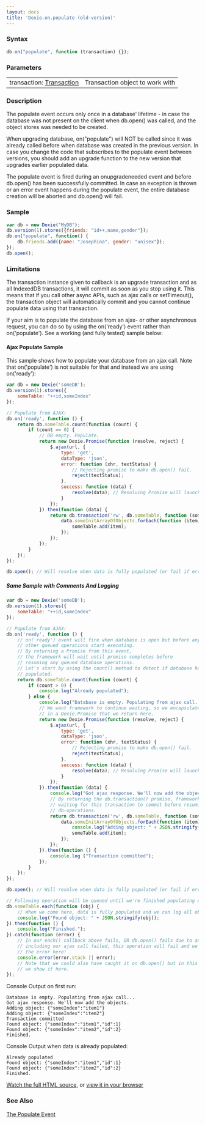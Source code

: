 ```yaml
---
layout: docs
title: 'Dexie.on.populate-(old-version)'
---
```


### Syntax

```javascript
db.on("populate", function (transaction) {});
```

### Parameters

<table>
<tr><td>transaction: <a href="/docs/Transaction/Transaction">Transaction</a></td><td>Transaction object to work with</td></tr>
</table>

### Description

The populate event occurs only once in a database' lifetime - in case the database was not present on the client when db.open() was called, and the object stores was needed to be created.

When upgrading database, on("populate") will NOT be called since it was already called before when database was created in the previous version. In case you change the code that subscribes to the populate event between versions, you should add an upgrade function to the new version that upgrades earlier populated data.

The populate event is fired during an onupgradeneeded event and before db.open() has been successfully committed. In case an exception is thrown or an error event happens during the populate event, the entire database creation will be aborted and db.open() will fail.

### Sample

```javascript
var db = new Dexie("MyDB");
db.version(1).stores({friends: "id++,name,gender"});
db.on("populate", function() {
    db.friends.add({name: "Josephina", gender: "unisex"});
});
db.open();
```

### Limitations

The transaction instance given to callback is an upgrade transaction and as all IndexedDB transactions, it will commit as soon as you stop using it. This means that if you call other async APIs, such as ajax calls or setTimeout(), the transaction object will automatically commit and you cannot continue populate data using that transaction.

If your aim is to populate the database from an ajax- or other asynchronous request, you can do so by using the on('ready') event rather than on('populate'). See a working (and fully tested) sample below:

#### Ajax Populate Sample

This sample shows how to populate your database from an ajax call. Note that on('populate') is not suitable for that and instead we are using on('ready'):

```javascript
var db = new Dexie('someDB');
db.version(1).stores({
    someTable: "++id,someIndex"
});

// Populate from AJAX:
db.on('ready', function () {
    return db.someTable.count(function (count) {
        if (count == 0) {
            // DB empty. Populate.
            return new Dexie.Promise(function (resolve, reject) {
                $.ajax(url, {
                    type: 'get',
                    dataType: 'json',
                    error: function (xhr, textStatus) {
                        // Rejecting promise to make db.open() fail.
                        reject(textStatus);
                    },
                    success: function (data) {
                        resolve(data); // Resolving Promise will launch then() below.
                    }
                });
            }).then(function (data) {
                return db.transaction('rw', db.someTable, function (someTable) {
                    data.someInitArrayOfObjects.forEach(function (item) {
                        someTable.add(item);
                    });
                });
            });
        }
    });
});

db.open(); // Will resolve when data is fully populated (or fail if error)
```

##### Same Sample with Comments And Logging

```javascript
var db = new Dexie('someDB');
db.version(1).stores({
    someTable: "++id,someIndex"
});

// Populate from AJAX:
db.on('ready', function () {
    // on('ready') event will fire when database is open but before any
    // other queued operations start executing.
    // By returning a Promise from this event,
    // the framework will wait until promise completes before
    // resuming any queued database operations.
    // Let's start by using the count() method to detect if database has already been
    // populated.
    return db.someTable.count(function (count) {
        if (count > 0) {
            console.log("Already populated");
        } else {
            console.log("Database is empty. Populating from ajax call...");
            // We want framework to continue waiting, so we encapsulate the ajax call
            // in a Dexie.Promise that we return here.
            return new Dexie.Promise(function (resolve, reject) {
                $.ajax(url, {
                    type: 'get',
                    dataType: 'json',
                    error: function (xhr, textStatus) {
                        // Rejecting promise to make db.open() fail.
                        reject(textStatus);
                    },
                    success: function (data) {
                        resolve(data); // Resolving Promise will launch then() below.
                    }
                });
            }).then(function (data) {
                console.log("Got ajax response. We'll now add the objects.");
                // By returning the db.transaction() promise, framework will keep
                // waiting for this transaction to commit before resuming other
                // db-operations.
                return db.transaction('rw', db.someTable, function (someTable) {
                    data.someInitArrayOfObjects.forEach(function (item) {
                        console.log("Adding object: " + JSON.stringify(item));
                        someTable.add(item);
                    });
                });
            }).then(function () {
                console.log ("Transaction committed");
            });
        }
    });
});

db.open(); // Will resolve when data is fully populated (or fail if error)

// Following operation will be queued until we're finished populating data:
db.someTable.each(function (obj) {
    // When we come here, data is fully populated and we can log all objects.
    console.log("Found object: " + JSON.stringify(obj));
}).then(function () {
    console.log("Finished.");
}).catch(function (error) {
    // In our each() callback above fails, OR db.open() fails due to any reason,
    // including our ajax call failed, this operation will fail and we will get
    // the error here!
    console.error(error.stack || error);
    // Note that we could also have caught it on db.open() but in this sample,
    // we show it here.
});
```

Console Output on first run:

```
Database is empty. Populating from ajax call...
Got ajax response. We'll now add the objects.
Adding object: {"someIndex":"item1"}
Adding object: {"someIndex":"item2"}
Transaction committed
Found object: {"someIndex":"item1","id":1}
Found object: {"someIndex":"item2","id":2}
Finished. 
```

Console Output when data is already populated:

```
Already populated
Found object: {"someIndex":"item1","id":1}
Found object: {"someIndex":"item2","id":2}
Finished. 
```

[Watch the full HTML source](https://github.com/dexie/Dexie.js/blob/master/samples/ajax-populate/populateFromAjaxCall.html), or [view it in your browser](https://cdn.statically.io/gh/dfahlander/Dexie.js/2446b378ccf28da657f68a9954a8e4227c3ebf3b/samples/ajax-populate/populateFromAjaxCall.html)

### See Also

[The Populate Event](/docs/Tutorial/Design#the-populate-event)
